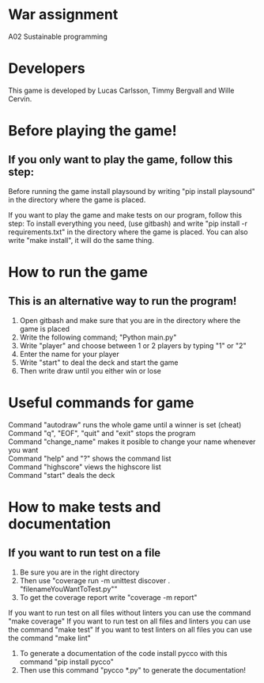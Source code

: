 # War assignment
A02 Sustainable programming

# Developers
This game is developed by Lucas Carlsson, Timmy Bergvall and Wille Cervin.

# Before playing the game!
## If you only want to play the game, follow this step:
Before running the game install playsound by writing "pip install playsound" in the directory where the game is placed.

If you want to play the game and make tests on our program, follow this step:
To install everything you need, (use gitbash) and write "pip install -r requirements.txt" in the directory where the game is placed.
You can also write "make install", it will do the same thing.

# How to run the game
## This is an alternative way to run the program!
1. Open gitbash and make sure that you are in the directory where the game is placed
2. Write the following command; "Python main.py"
3. Write "player" and choose between 1 or 2 players by typing "1" or "2"
4. Enter the name for your player
5. Write "start" to deal the deck and start the game
6. Then write draw until you either win or lose

# Useful commands for game
Command "autodraw" runs the whole game until a winner is set (cheat)<br/>
Command "q", "EOF", "quit" and "exit" stops the program<br/>
Command "change_name" makes it posible to change your name whenever you want<br/>
Command "help" and "?" shows the command list<br/>
Command "highscore" views the highscore list<br/>
Command "start" deals the deck<br/>

# How to make tests and documentation
## If you want to run test on a file
1. Be sure you are in the right directory 
2. Then use "coverage run -m unittest discover . "filenameYouWantToTest.py""
3. To get the coverage report write "coverage -m report"

If you want to run test on all files without linters you can use the command "make coverage"
If you want to run test on all files and linters you can use the command "make test"
If you want to test linters on all files you can use the command "make lint"

1. To generate a documentation of the code install pycco with this command "pip install pycco"
2. Then use this command "pycco *.py" to generate the documentation!
